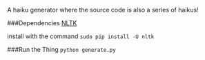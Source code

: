 A haiku generator where the source code is also a series of haikus!

###Dependencies
[NLTK](http://www.nltk.org/)

install with the command `sudo pip install -U nltk`

###Run the Thing
`python generate.py`
